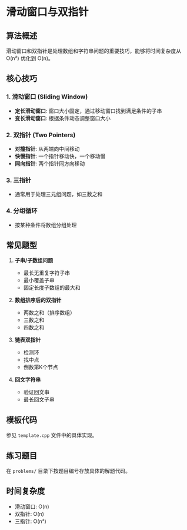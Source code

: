 # 滑动窗口与双指针

## 算法概述

滑动窗口和双指针是处理数组和字符串问题的重要技巧，能够将时间复杂度从 O(n²) 优化到 O(n)。

## 核心技巧

### 1. 滑动窗口 (Sliding Window)
- **定长滑动窗口**: 窗口大小固定，通过移动窗口找到满足条件的子串
- **变长滑动窗口**: 根据条件动态调整窗口大小

### 2. 双指针 (Two Pointers)
- **对撞指针**: 从两端向中间移动
- **快慢指针**: 一个指针移动快，一个移动慢
- **同向指针**: 两个指针同方向移动

### 3. 三指针
- 通常用于处理三元组问题，如三数之和

### 4. 分组循环
- 按某种条件将数组分组处理

## 常见题型

1. **子串/子数组问题**
   - 最长无重复字符子串
   - 最小覆盖子串
   - 固定长度子数组的最大和

2. **数组排序后的双指针**
   - 两数之和（排序数组）
   - 三数之和
   - 四数之和

3. **链表双指针**
   - 检测环
   - 找中点
   - 倒数第K个节点

4. **回文字符串**
   - 验证回文串
   - 最长回文子串

## 模板代码

参见 `template.cpp` 文件中的具体实现。

## 练习题目

在 `problems/` 目录下按题目编号存放具体的解题代码。

## 时间复杂度

- 滑动窗口: O(n)
- 双指针: O(n) 
- 三指针: O(n²)